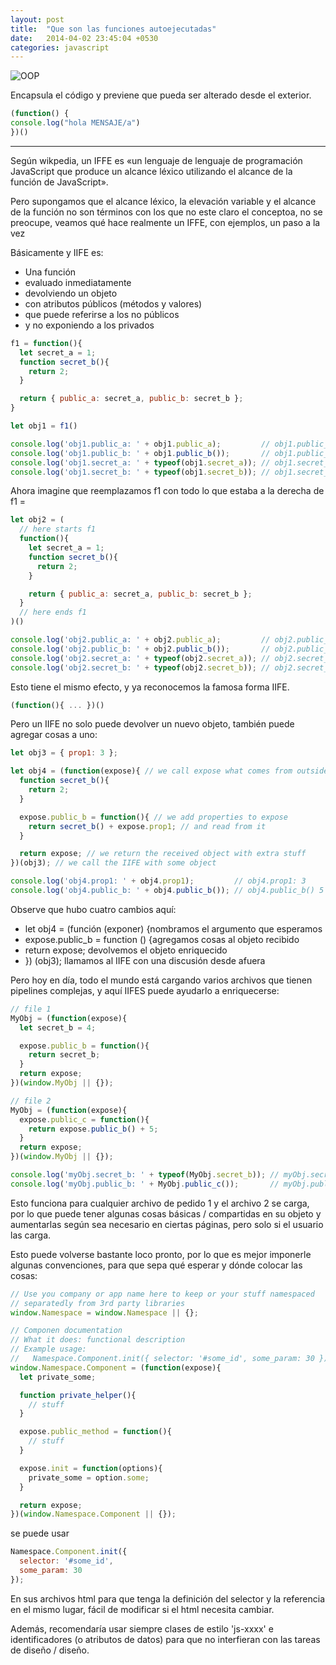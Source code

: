 ```yaml
---
layout: post
title:  "Que son las funciones autoejecutadas"
date:   2014-04-02 23:45:04 +0530
categories: javascript
---
```


![OOP](https://media.giphy.com/media/3ohze3pdoPu1xXSmmQ/giphy.gif)

Encapsula el código y previene que pueda ser alterado desde el exterior. 

```javascript
(function() {
console.log("hola MENSAJE/a")
})()
```

----
 Según wikpedia, un IFFE es «un lenguaje de lenguaje de programación JavaScript que produce un alcance léxico utilizando el alcance de la función de JavaScript».

Pero supongamos que el alcance léxico, la elevación variable y el alcance de la función no son términos con los que no este claro el conceptoa, no se preocupe, veamos qué hace realmente un IFFE, con ejemplos, un paso a la vez

Básicamente y IIFE es:

- Una función
- evaluado inmediatamente
- devolviendo un objeto
- con atributos públicos (métodos y valores)
- que puede referirse a los no públicos
- y no exponiendo a los privados

```js
f1 = function(){
  let secret_a = 1;
  function secret_b(){
    return 2;
  }

  return { public_a: secret_a, public_b: secret_b };
}

let obj1 = f1()

console.log('obj1.public_a: ' + obj1.public_a);         // obj1.public_a: 1
console.log('obj1.public_b: ' + obj1.public_b());       // obj1.public_b() 2
console.log('obj1.secret_a: ' + typeof(obj1.secret_a)); // obj1.secret_a: undefined
console.log('obj1.secret_b: ' + typeof(obj1.secret_b)); // obj1.secret_b: undefined
```
Ahora imagine que reemplazamos f1 con todo lo que estaba a la derecha de f1 =

```js
let obj2 = (
  // here starts f1
  function(){
    let secret_a = 1;
    function secret_b(){
      return 2;
    }

    return { public_a: secret_a, public_b: secret_b };
  } 
  // here ends f1
)()

console.log('obj2.public_a: ' + obj2.public_a);         // obj2.public_a: 1
console.log('obj2.public_b: ' + obj2.public_b());       // obj2.public_b() 2
console.log('obj2.secret_a: ' + typeof(obj2.secret_a)); // obj2.secret_a: undefined
console.log('obj2.secret_b: ' + typeof(obj2.secret_b)); // obj2.secret_b: undefined
```


Esto tiene el mismo efecto, y ya reconocemos la famosa forma IIFE.

```js
(function(){ ... })()
```

Pero un IIFE no solo puede devolver un nuevo objeto, también puede agregar cosas a uno:

```js
let obj3 = { prop1: 3 };

let obj4 = (function(expose){ // we call expose what comes from outside
  function secret_b(){
    return 2;
  }

  expose.public_b = function(){ // we add properties to expose
    return secret_b() + expose.prop1; // and read from it
  }

  return expose; // we return the received object with extra stuff
})(obj3); // we call the IIFE with some object

console.log('obj4.prop1: ' + obj4.prop1);         // obj4.prop1: 3
console.log('obj4.public_b: ' + obj4.public_b()); // obj4.public_b() 5
```


Observe que hubo cuatro cambios aquí:

- let obj4 = (función (exponer) {nombramos el argumento que esperamos
- expose.public_b = function () {agregamos cosas al objeto recibido
- return expose; devolvemos el objeto enriquecido
- }) (obj3); llamamos al IIFE con una discusión desde afuera


Pero hoy en día, todo el mundo está cargando varios archivos que tienen pipelines complejas, y aquí IIFES puede ayudarlo a enriquecerse:

```js
// file 1
MyObj = (function(expose){
  let secret_b = 4;

  expose.public_b = function(){
    return secret_b;
  }
  return expose;
})(window.MyObj || {});

// file 2
MyObj = (function(expose){
  expose.public_c = function(){
    return expose.public_b() + 5;
  }
  return expose;
})(window.MyObj || {});

console.log('myObj.secret_b: ' + typeof(MyObj.secret_b)); // myObj.secret_b(): undefined
console.log('myObj.public_b: ' + MyObj.public_c());       // myObj.public_b() 9

```

Esto funciona para cualquier archivo de pedido 1 y el archivo 2 se carga, por lo que puede tener algunas cosas básicas / compartidas en su objeto y aumentarlas según sea necesario en ciertas páginas, pero solo si el usuario las carga.

Esto puede volverse bastante loco pronto, por lo que es mejor imponerle algunas convenciones, para que sepa qué esperar y dónde colocar las cosas:

```js
// Use you company or app name here to keep or your stuff namespaced
// separatedly from 3rd party libraries
window.Namespace = window.Namespace || {};

// Componen documentation
// What it does: functional description
// Example usage:
//   Namespace.Component.init({ selector: '#some_id', some_param: 30 });
window.Namespace.Component = (function(expose){
  let private_some;

  function private_helper(){
    // stuff
  }

  expose.public_method = function(){
    // stuff
  }

  expose.init = function(options){
    private_some = option.some;
  }

  return expose;
})(window.Namespace.Component || {});
```

se puede usar

```js
Namespace.Component.init({
  selector: '#some_id',
  some_param: 30
});
```


En sus archivos html para que tenga la definición del selector y la referencia en el mismo lugar, fácil de modificar si el html necesita cambiar.

Además, recomendaría usar siempre clases de estilo 'js-xxxx' e identificadores (o atributos de datos) para que no interfieran con las tareas de diseño / diseño.


